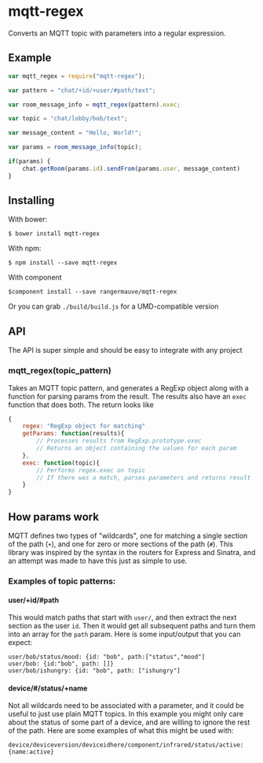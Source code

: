 mqtt-regex
==========

Converts an MQTT topic with parameters into a regular expression.

## Example

``` javascript
var mqtt_regex = require("mqtt-regex");

var pattern = "chat/+id/+user/#path/text";

var room_message_info = mqtt_regex(pattern).exec;

var topic = "chat/lobby/bob/text";

var message_content = "Hello, World!";

var params = room_message_info(topic);

if(params) {
	chat.getRoom(params.id).sendFrom(params.user, message_content)
}
```

## Installing

With bower:

	$ bower install mqtt-regex
	
With npm:

	$ npm install --save mqtt-regex
	
With component

	$component install --save rangermauve/mqtt-regex
	
Or you can grab `./build/build.js` for a UMD-compatible version

## API
The API is super simple and should be easy to integrate with any project

### mqtt_regex(topic_pattern)
Takes an MQTT topic pattern, and generates a RegExp object along with a function for parsing params from the result. The results also have an `exec` function that does both.
The return looks like
``` javascript
{
	regex: "RegExp object for matching"
	getParams: function(results){
		// Processes results from RegExp.prototype.exec
		// Returns an object containing the values for each param
	},
	exec: function(topic){
		// Performs regex.exec on topic
		// If there was a match, parses parameters and returns result
	}
}
```

## How params work

MQTT defines two types of "wildcards", one for matching a single section of the path (`+`), and one for zero or more sections of the path (`#`).
This library was inspired by the syntax in the routers for Express and Sinatra, and an attempt was made to have this just as simple to use.

### Examples of topic patterns:

#### user/+id/#path
This would match paths that start with `user/`, and then extract the next section as the user `id`.
Then it would get all subsequent paths and turn them into an array for the `path` param.
Here is some input/output that you can expect:

	user/bob/status/mood: {id: "bob", path:["status","mood"]
	user/bob: {id:"bob", path: []}
	user/bob/ishungry: {id: "bob", path: ["ishungry"]

#### device/#/status/+name
Not all wildcards need to be associated with a parameter, and it could be useful to just use plain MQTT topics.
In this example you might only care about the status of some part of a device, and are willing to ignore the rest of the path.
Here are some examples of what this might be used with:

	device/deviceversion/deviceidhere/component/infrared/status/active: {name:active}
